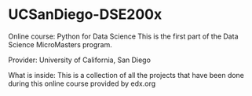 # UCSanDiego-DSE200x
Online course: 
Python for Data Science
This is the first part of the Data Science MicroMasters program.

Provider: 
University of California, San Diego

What is inside:
This is a collection of all the projects that have been done during this online course provided by edx.org
